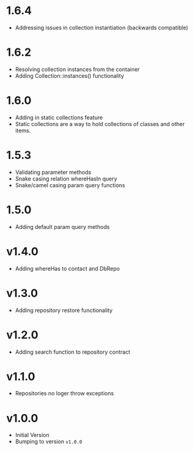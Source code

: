 # 1.6.4

- Addressing issues in collection instantiation (backwards compatible)

# 1.6.2

- Resolving collection instances from the container
- Adding Collection::instances() functionality

# 1.6.0

- Adding in static collections feature
- Static collections are a way to hold collections of classes and other items.

# 1.5.3

- Validating parameter methods
- Snake casing relation whereHasIn query
- Snake/camel casing param query functions

# 1.5.0

- Adding default param query methods

# v1.4.0

- Adding whereHas to contact and DbRepo

# v1.3.0

- Adding repository restore functionality

# v1.2.0

- Adding search function to repository contract

# v1.1.0

- Repositories no loger throw exceptions

# v1.0.0

- Initial Version
- Bumping to version `v1.0.0`